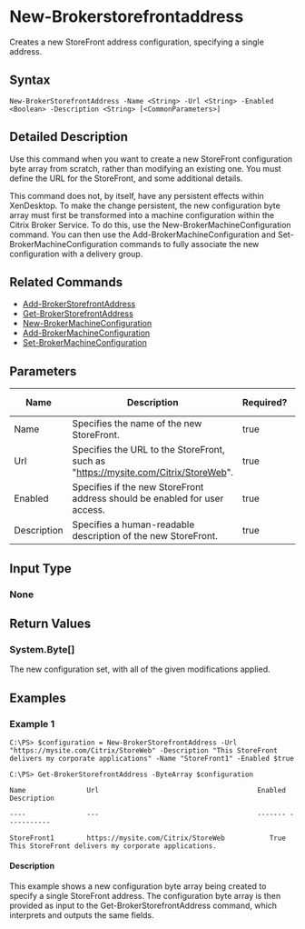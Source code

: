 ﻿
# New-Brokerstorefrontaddress
Creates a new StoreFront address configuration, specifying a single address.
## Syntax

```
New-BrokerStorefrontAddress -Name <String> -Url <String> -Enabled <Boolean> -Description <String> [<CommonParameters>]
```

## Detailed Description
Use this command when you want to create a new StoreFront configuration byte array from scratch, rather than modifying an existing one. You must define the URL for the StoreFront, and some additional details.


This command does not, by itself, have any persistent effects within XenDesktop. To make the change persistent, the new configuration byte array must first be transformed into a machine configuration within the Citrix Broker Service. To do this, use the New-BrokerMachineConfiguration command. You can then use the Add-BrokerMachineConfiguration and Set-BrokerMachineConfiguration commands to fully associate the new configuration with a delivery group.


## Related Commands

* [Add-BrokerStorefrontAddress](../Add-BrokerStorefrontAddress/)
* [Get-BrokerStorefrontAddress](../Get-BrokerStorefrontAddress/)
* [New-BrokerMachineConfiguration](../New-BrokerMachineConfiguration/)
* [Add-BrokerMachineConfiguration](../Add-BrokerMachineConfiguration/)
* [Set-BrokerMachineConfiguration](../Set-BrokerMachineConfiguration/)
## Parameters
| Name   | Description | Required? | Pipeline Input | Default Value |
| --- | --- | --- | --- | --- |
| Name | Specifies the name of the new StoreFront. | true | false |  |
| Url | Specifies the URL to the StoreFront, such as "https://mysite.com/Citrix/StoreWeb". | true | false |  |
| Enabled | Specifies if the new StoreFront address should be enabled for user access. | true | false |  |
| Description | Specifies a human-readable description of the new StoreFront. | true | false |  |

## Input Type

### None

## Return Values

### System.Byte\[\]
The new configuration set, with all of the given modifications applied.
## Examples

### Example 1

```
C:\PS> $configuration = New-BrokerStorefrontAddress -Url "https://mysite.com/Citrix/StoreWeb" -Description "This StoreFront delivers my corporate applications" -Name "StoreFront1" -Enabled $true  
  
C:\PS> Get-BrokerStorefrontAddress -ByteArray $configuration  
  
Name               Url                                       Enabled Description  
  
----               ---                                       ------- -----------  
  
StoreFront1        https://mysite.com/Citrix/StoreWeb           True This StoreFront delivers my corporate applications.
```

#### Description
This example shows a new configuration byte array being created to specify a single StoreFront address. The configuration byte array is then provided as input to the Get-BrokerStorefrontAddress command, which interprets and outputs the same fields.
